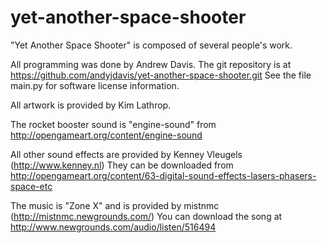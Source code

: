 yet-another-space-shooter
=========================
"Yet Another Space Shooter" is composed of several people's work.

All programming was done by Andrew Davis.
The git repository is at https://github.com/andyjdavis/yet-another-space-shooter.git
See the file main.py for software license information.

All artwork is provided by Kim Lathrop.

The rocket booster sound is "engine-sound" from http://opengameart.org/content/engine-sound

All other sound effects are provided by Kenney Vleugels (http://www.kenney.nl)
They can be downloaded from http://opengameart.org/content/63-digital-sound-effects-lasers-phasers-space-etc

The music is "Zone X" and is provided by mistnmc (http://mistnmc.newgrounds.com/)
You can download the song at http://www.newgrounds.com/audio/listen/516494
